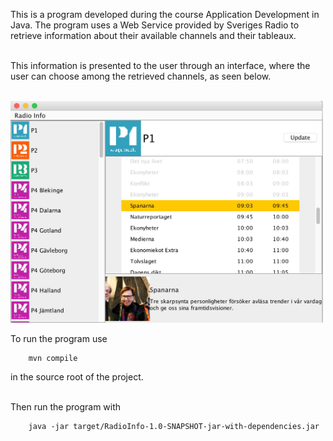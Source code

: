 This is a program developed during the course Application Development in Java. The program uses a Web Service provided by Sveriges Radio to retrieve information about their available channels and their tableaux.<br><br>

This information is presented to the user through an interface, where the user can choose among the retrieved channels, as seen below.<br><br>

<img src="src/main/java/resources/images/Program.jpg" width="500">
<br>

To run the program use

        mvn compile

in the source root of the project. <br><br>

Then run the program with


        java -jar target/RadioInfo-1.0-SNAPSHOT-jar-with-dependencies.jar